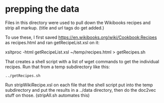 # prepping the data

Files in this directory were used to pull down the Wikibooks recipes and strip all markup. (title and url tags do get added.) 

To use these, I first saved https://en.wikibooks.org/wiki/Cookbook:Recipes as recipes.html and ran getRecipeList.xsl on it:

   xsltproc -html getRecipeList.xsl ~/temp/recipes.html > getRecipes.sh

That creates a shell script with a list of wget commands to get the individual recipes. Run that from a temp subdirectory like this: 
  
    ../getRecipes.sh
   
Run stripWikiRecipe.xsl on each file that the shell script put into the temp subdirectory and put the results in a ../data directory, then do the doc2vec stuff on those. (stripAll.sh automates this)

